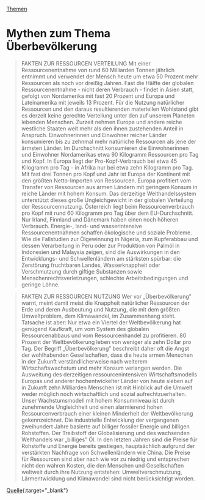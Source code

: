 [Themen](../thema.html)

# Mythen zum Thema Überbevölkerung


> FAKTEN ZUR RESSOURCEN VERTEILUNG
Mit einer Ressourcenentnahme von rund 60 Milliarden Tonnen jährlich entnimmt und verwendet der Mensch heute um etwa 50 Prozent mehr Ressourcen als noch vor dreißig Jahren. Fast die Hälfte der globalen Ressourcenentnahme - nicht deren Verbrauch - findet in Asien statt, gefolgt von Nordamerika mit fast 20 Prozent und Europa und Lateinamerika mit jeweils 13 Prozent.
Für die Nutzung natürlicher Ressourcen und den daraus resultierenden materiellen Wohlstand gibt es derzeit keine gerechte Verteilung unter den auf unserem Planeten lebenden Menschen. Zurzeit nehmen Europa und andere reiche westliche Staaten weit mehr als den ihnen zustehenden Anteil in Anspruch.
Einwohnerinnen und Einwohner reicher Länder konsumieren bis zu zehnmal mehr natürliche Ressourcen als jene der ärmsten Länder. Im Durchschnitt konsumieren die Einwohnerinnen und Einwohner Nordamerikas etwa 90 Kilogramm Ressourcen pro Tag und Kopf. In Europa liegt der Pro-Kopf-Verbrauch bei etwa 45 Kilogramm pro Tag - in Afrika nur bei etwa zehn Kilogramm pro Tag.
Mit fast drei Tonnen pro Kopf und Jahr ist Europa der Kontinent mit den größten Netto-Importen von Ressourcen. Europa profitiert vom Transfer von Ressourcen aus armen Ländern mit geringem Konsum in reiche Länder mit hohem Konsum. Das derzeitige Welthandelssystem unterstützt dieses große Ungleichgewicht in der globalen Verteilung der Ressourcennutzung.
Österreich liegt beim Ressourcenverbrauch pro Kopf mit rund 60 Kilogramm pro Tag über dem EU-Durchschnitt. Nur Irland, Finnland und Dänemark haben einen noch höheren Verbrauch.
Energie-, land- und wasserintensive Ressourcenentnahmen schaffen ökologische und soziale Probleme. Wie die Fallstudien zur Ölgewinnung in Nigeria, zum Kupferabbau und dessen Verarbeitung in Peru oder zur Produktion von Palmöl in Indonesien und Malaysia zeigen, sind die Auswirkungen in den Entwicklungs- und Schwellenländern am stärksten spürbar: die Zerstörung fruchtbaren Landes, Wasserknappheit oder Verschmutzung durch giftige Substanzen sowie Menschenrechtsverletzungen, schlechte Arbeitsbedingungen und geringe Löhne.

> FAKTEN ZUR RESSOURCEN NUTZUNG
Wer vor „Überbevölkerung” warnt, meint damit meist die Knappheit natürlicher Ressourcen der Erde und deren Ausbeutung und Nutzung, die mit dem größten Umweltproblem, dem Klimawandel, im Zusammenhang steht.
Tatsache ist aber: Nur etwa ein Viertel der Weltbevölkerung hat genügend Kaufkraft, um vom System des globalen Ressourcenabbaus und vom Ressourcenhandel zu profitieren. 80 Prozent der Weltbevölkerung leben von weniger als zehn Dollar pro Tag. Der Begriff „Überbevölkerung” beschreibt daher oft die Angst der wohlhabenden Gesellschaften, dass die heute armen Menschen in der Zukunft verständlicherweise nach weiterem Wirtschaftswachstum und mehr Konsum verlangen werden. Die Ausweitung des derzeitigen ressourcenintensiven Wirtschaftsmodells Europas und anderer hochentwickelter Länder von heute sieben auf in Zukunft zehn Milliarden Menschen ist mit Hinblick auf die Umwelt weder möglich noch wirtschaftlich und sozial aufrechtzuerhalten. Unser Wachstumsmodell mit hohem Konsumniveau ist durch zunehmende Ungleichheit und einen alarmierend hohen Ressourcenverbrauch einer kleinen Minderheit der Weltbevölkerung gekennzeichnet.
Die industrielle Entwicklung der vergangenen zweihundert Jahre basierte auf billiger fossiler Energie und billigen Rohstoffen. Der Treibstoff der Globalisierung und des wachsenden Welthandels war „billiges” Öl. In den letzten Jahren sind die Preise für Rohstoffe und Energie bereits gestiegen, hauptsächlich aufgrund der verstärkten Nachfrage von Schwellenländern wie China. Die Preise für Ressourcen sind aber nach wie vor zu niedrig und entsprechen nicht den wahren Kosten, die den Menschen und Gesellschaften weltweit durch ihre Nutzung entstehen: Umweltverschmutzung, Lärmentwicklung und Klimawandel sind nicht
berücksichtigt worden.

[Quelle](http://www.wernerboote.com/cms/wernerboote/index.php?idcatside=146){:target="_blank"}   